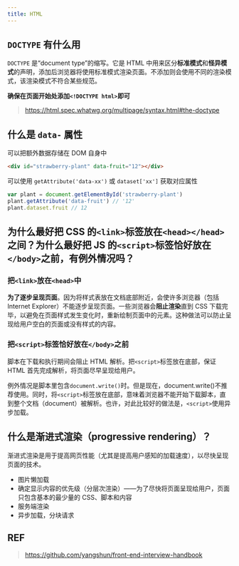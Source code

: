 ```yaml
---
title: HTML
---
```


## `DOCTYPE` 有什么用

`DOCTYPE` 是“document type”的缩写。它是 HTML 中用来区分**标准模式**和**怪异模式**的声明，添加后浏览器将使用标准模式渲染页面。不添加则会使用不同的渲染模式，该渲染模式不符合某些规范。

**确保在页面开始处添加`<!DOCTYPE html>`即可**

> https://html.spec.whatwg.org/multipage/syntax.html#the-doctype

## 什么是 `data-` 属性

可以把额外数据存储在 DOM 自身中

```html
<div id="strawberry-plant" data-fruit="12"></div>
```

可以使用 `getAttribute('data-xx')` 或 `dataset['xx']` 获取对应属性

```js
var plant = document.getElementById('strawberry-plant')
plant.getAttribute('data-fruit') // '12'
plant.dataset.fruit // 12
```

## 为什么最好把 CSS 的`<link>`标签放在`<head></head>`之间？为什么最好把 JS 的`<script>`标签恰好放在`</body>`之前，有例外情况吗？

### 把`<link>`放在`<head>`中

**为了逐步呈现页面**。因为将样式表放在文档底部附近，会使许多浏览器（包括 Internet Explorer）不能逐步呈现页面。一些浏览器会**阻止渲染**直到 CSS 下载完毕，以避免在页面样式发生变化时，重新绘制页面中的元素。这种做法可以防止呈现给用户空白的页面或没有样式的内容。

### 把`<script>`标签恰好放在`</body>`之前

脚本在下载和执行期间会阻止 HTML 解析。把`<script>`标签放在底部，保证 HTML 首先完成解析，将页面尽早呈现给用户。

例外情况是脚本里包含`document.write()`时。但是现在，document.write()不推荐使用。同时，将`<script>`标签放在底部，意味着浏览器不能开始下载脚本，直到整个文档（document）被解析。也许，对此比较好的做法是，`<script>`使用异步加载。

## 什么是渐进式渲染（progressive rendering）？

渐进式渲染是用于提高网页性能（尤其是提高用户感知的加载速度），以尽快呈现页面的技术。

- 图片懒加载
- 确定显示内容的优先级（分层次渲染）——为了尽快将页面呈现给用户，页面只包含基本的最少量的 CSS、脚本和内容
- 服务端渲染
- 异步加载，分块请求

## REF

> https://github.com/yangshun/front-end-interview-handbook
